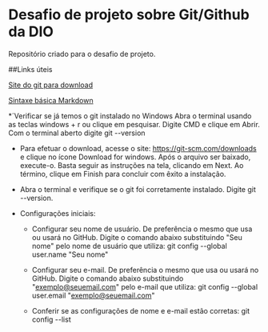 # Desafio de projeto sobre Git/Github da DIO
Repositório criado para o desafio de projeto.

##Links úteis

[Site do git para download](https://git-scm.com/downloads)

[Sintaxe básica Markdown](https://www.markdownguide.org/basic-syntax/)


*´Verificar se já temos o git instalado no Windows
    Abra o terminal usando as teclas windows + r ou clique em pesquisar. Digite CMD e clique em Abrir.
    Com o terminal aberto digite git --version

* Para efetuar o download, acesse o site: https://git-scm.com/downloads e clique no ícone Download for windows. Após o arquivo ser baixado, execute-o.
    Basta seguir as instruções na tela, clicando em Next. Ao término, clique em Finish para concluir com êxito a instalação.

* Abra o terminal e verifique se o git foi corretamente instalado. Digite git --version.

* Configurações iniciais:
	- Configurar seu nome de usuário. De preferência o mesmo que usa ou usará no GitHub. Digite o comando abaixo substituindo "Seu nome" pelo nome de usuário que utiliza:
		git config --global user.name "Seu nome"

	- Configurar seu e-mail. De preferência o mesmo que usa ou usará no GitHub. Digite o comando abaixo substituindo "exemplo@seuemail.com" pelo e-mail que utiliza:
		git config --global user.email "exemplo@seuemail.com"

	- Conferir se as configurações de nome e e-mail estão corretas:
		git config --list
